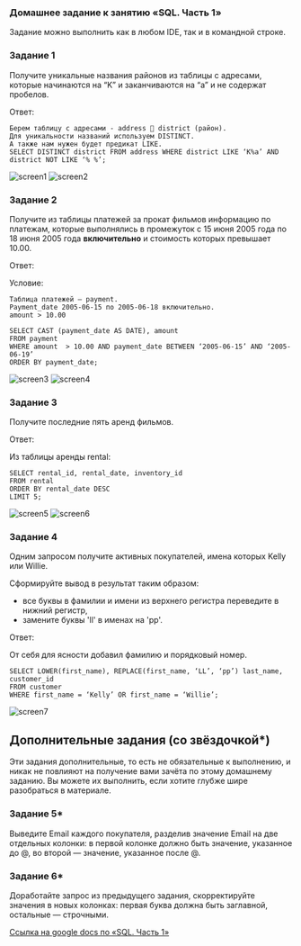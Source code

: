 ### Домашнее задание к занятию «SQL. Часть 1»

Задание можно выполнить как в любом IDE, так и в командной строке.

### Задание 1

Получите уникальные названия районов из таблицы с адресами, которые начинаются на “K” и заканчиваются на “a” и не содержат пробелов.

Ответ:
```
Берем таблицу с адресами - address  district (район).
Для уникальности названий используем DISTINCT.
А также нам нужен будет предикат LIKE.
SELECT DISTINCT district FROM address WHERE district LIKE ‘K%a’ AND district NOT LIKE ‘% %’;
```

![screen1](https://github.)
![screen2](https://github.com/KorolkovDenis/)

### Задание 2

Получите из таблицы платежей за прокат фильмов информацию по платежам, которые выполнялись в промежуток с 15 июня 2005 года по 18 июня 2005 года **включительно** и стоимость которых превышает 10.00.

Ответ:

Условие:
```
Таблица платежей – payment. 
Payment_date 2005-06-15 по 2005-06-18 включительно. 
amount > 10.00
```
```
SELECT CAST (payment_date AS DATE), amount
FROM payment
WHERE amount  > 10.00 AND payment_date BETWEEN ‘2005-06-15’ AND ‘2005-06-19’
ORDER BY payment_date;
```

![screen3](https://github.com/KorolkovDenis/)
![screen4](https://github.com/KorolkovDenis/)

### Задание 3

Получите последние пять аренд фильмов.

Ответ:

Из таблицы аренды rental:
```
SELECT rental_id, rental_date, inventory_id
FROM rental
ORDER BY rental_date DESC
LIMIT 5;
```
![screen5](https://github.com/KorolkovDenis/)
![screen6](https://github.com/KorolkovDenis/)

### Задание 4

Одним запросом получите активных покупателей, имена которых Kelly или Willie. 

Сформируйте вывод в результат таким образом:
- все буквы в фамилии и имени из верхнего регистра переведите в нижний регистр,
- замените буквы 'll' в именах на 'pp'.

Ответ:

От себя для ясности добавил фамилию и порядковый номер.
```
SELECT LOWER(first_name), REPLACE(first_name, ‘LL’, ‘pp’) last_name, customer_id
FROM customer
WHERE first_name = ‘Kelly’ OR first_name = ‘Willie’;
```

![screen7](https://github.com/KorolkovDenis/)

## Дополнительные задания (со звёздочкой*)
Эти задания дополнительные, то есть не обязательные к выполнению, и никак не повлияют на получение вами зачёта по этому домашнему заданию. Вы можете их выполнить, если хотите глубже шире разобраться в материале.

### Задание 5*

Выведите Email каждого покупателя, разделив значение Email на две отдельных колонки: в первой колонке должно быть значение, указанное до @, во второй — значение, указанное после @.

### Задание 6*

Доработайте запрос из предыдущего задания, скорректируйте значения в новых колонках: первая буква должна быть заглавной, остальные — строчными.


[Cсылка на google docs по «SQL. Часть 1»](https://docs.google.com/document/d/)